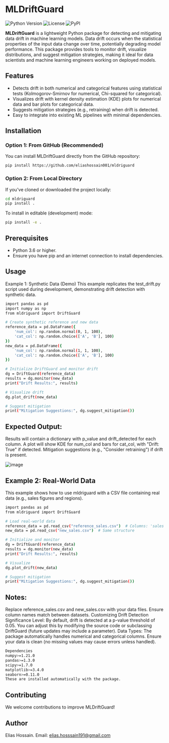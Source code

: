 # MLDriftGuard

![Python Version](https://img.shields.io/badge/Python-3.6%2B-blue)
![License](https://img.shields.io/badge/License-MIT-green)
![PyPI](https://img.shields.io/pypi/v/mldriguard)

**MLDriftGuard** is a lightweight Python package for detecting and mitigating data drift in machine learning models. Data drift occurs when the statistical properties of the input data change over time, potentially degrading model performance. This package provides tools to monitor drift, visualize distributions, and suggest mitigation strategies, making it ideal for data scientists and machine learning engineers working on deployed models.

## Features
- Detects drift in both numerical and categorical features using statistical tests (Kolmogorov-Smirnov for numerical, Chi-squared for categorical).
- Visualizes drift with kernel density estimation (KDE) plots for numerical data and bar plots for categorical data.
- Suggests mitigation strategies (e.g., retraining) when drift is detected.
- Easy to integrate into existing ML pipelines with minimal dependencies.

## Installation

### Option 1: From GitHub (Recommended)

You can install MLDriftGuard directly from the GitHub repository:

```bash
pip install https://github.com/eliashossain001/mldriguard
```

### Option 2: From Local Directory
If you've cloned or downloaded the project locally:
```bash
cd mldriguard
pip install .
```

To install in editable (development) mode:

```bash
pip install -e .
```


## Prerequisites

- Python 3.6 or higher.
- Ensure you have pip and an internet connection to install dependencies.
## Usage
Example 1: Synthetic Data (Demo)
This example replicates the test_drift.py script used during development, demonstrating drift detection with synthetic data.

```bash
import pandas as pd
import numpy as np
from mldriguard import DriftGuard

# Create synthetic reference and new data
reference_data = pd.DataFrame({
    'num_col': np.random.normal(0, 1, 100),
    'cat_col': np.random.choice(['A', 'B'], 100)
})
new_data = pd.DataFrame({
    'num_col': np.random.normal(1, 1, 100),
    'cat_col': np.random.choice(['A', 'B'], 100)
})

# Initialize DriftGuard and monitor drift
dg = DriftGuard(reference_data)
results = dg.monitor(new_data)
print("Drift Results:", results)

# Visualize drift
dg.plot_drift(new_data)

# Suggest mitigation
print("Mitigation Suggestions:", dg.suggest_mitigation())

```

## Expected Output:

Results will contain a dictionary with p_value and drift_detected for each column.
A plot will show KDE for num_col and bars for cat_col, with "Drift: True" if detected.
Mitigation suggestions (e.g., "Consider retraining") if drift is present.

![image](https://github.com/user-attachments/assets/a48efba5-6afa-42b0-a2de-895bb6621be0)


## Example 2: Real-World Data
This example shows how to use mldriguard with a CSV file containing real data (e.g., sales figures and regions).

```bash
import pandas as pd
from mldriguard import DriftGuard

# Load real-world data
reference_data = pd.read_csv("reference_sales.csv")  # Columns: 'sales' (numerical), 'region' (categorical)
new_data = pd.read_csv("new_sales.csv")  # Same structure

# Initialize and monitor
dg = DriftGuard(reference_data)
results = dg.monitor(new_data)
print("Drift Results:", results)

# Visualize
dg.plot_drift(new_data)

# Suggest mitigation
print("Mitigation Suggestions:", dg.suggest_mitigation())

```

## Notes:

Replace reference_sales.csv and new_sales.csv with your data files.
Ensure column names match between datasets.
Customizing Drift Detection
Significance Level: By default, drift is detected at a p-value threshold of 0.05. You can adjust this by modifying the source code or subclassing DriftGuard (future updates may include a parameter).
Data Types: The package automatically handles numerical and categorical columns. Ensure your data is clean (no missing values may cause errors unless handled).

```bash
Dependencies
numpy>=1.21.0
pandas>=1.3.0
scipy>=1.7.0
matplotlib>=3.4.0
seaborn>=0.11.0
These are installed automatically with the package.

```

## Contributing
We welcome contributions to improve MLDriftGuard!


## Author
Elias Hossain. 
Email: elias.hosssain191@gmail.com


